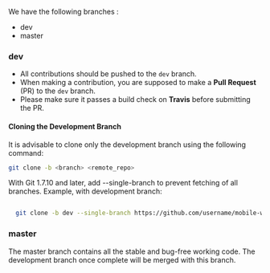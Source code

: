 We have the following branches :
- dev
- master

### **dev**

- All contributions should be pushed to the `dev` branch.
- When making a contribution, you are supposed to make a **Pull Request** (PR) to the `dev` branch.
- Please make sure it passes a build check on **Travis** before submitting the PR.

#### Cloning the Development Branch

It is advisable to clone only the development branch using the following command:

```bash
git clone -b <branch> <remote_repo>
```
With Git 1.7.10 and later, add --single-branch to prevent fetching of all branches. Example, with development branch:

```bash

  git clone -b dev --single-branch https://github.com/username/mobile-wallet.git
```


### **master**

The master branch contains all the stable and bug-free working code. The development branch once complete will be merged with this branch.
